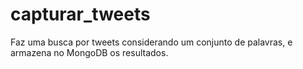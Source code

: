 # capturar_tweets
Faz uma busca por tweets considerando um conjunto de palavras, e armazena no MongoDB os resultados.
